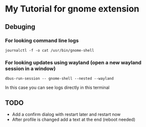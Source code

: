 # My Tutorial for gnome extension

## Debuging

### For looking command line logs
```journalctl -f -o cat /usr/bin/gnome-shell```

### For looking updates using wayland (open a new wayland session in a window)
```dbus-run-session -- gnome-shell --nested --wayland```

In this case you can see logs directly in this terminal

## TODO
- Add a confirm dialog with restart later and restart now
- After profile is changed add a text at the end (reboot needed)
